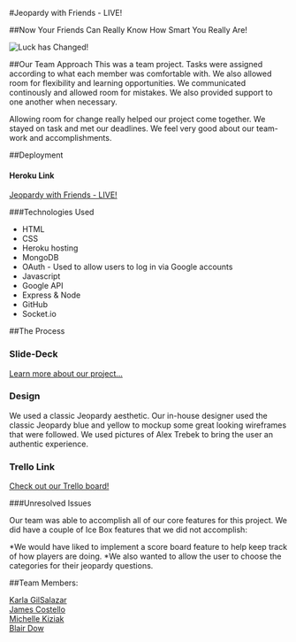 #Jeopardy with Friends - LIVE!

##Now Your Friends Can Really Know      How Smart You Really Are!

![Luck has Changed!](../images/readme.jpg)

##Our Team Approach
This was a team project. Tasks were assigned according to what each member was comfortable with. We also allowed room for flexibility and learning opportunities. We communicated continously and allowed room for mistakes. We also provided support to one another when necessary. 

Allowing room for change really helped our project come together. We stayed on task and met our deadlines. We feel very good about our team-work and accomplishments.


##Deployment

#### Heroku Link 


[Jeopardy with Friends - LIVE!](vast-citadel-23192.herokuapp.com)



###Technologies Used
* HTML
* CSS
* Heroku hosting
* MongoDB
* OAuth - Used to allow users to log in via Google accounts
* Javascript
* Google API
* Express & Node
* GitHub
* Socket.io 



##The Process

### Slide-Deck 

[Learn more about our project...](https://docs.google.com/presentation/d/1GfJKvEB1HDzsa3qXT_ceGQPwEn9gO0JQYY6jBtbI_MU/edit?usp=sharing)


### Design
We used a classic Jeopardy aesthetic. Our in-house designer used the classic Jeopardy blue and yellow to mockup some great looking wireframes that were followed. We used pictures of Alex Trebek to bring the user an authentic experience. 

### Trello Link



[Check out our Trello board!](https://trello.com/b/NpQVg4ax/jeopardy-w-friends)





###Unresolved Issues

Our team was able to accomplish all of our core features for this project. 
We did have a couple of Ice Box features that we did not accomplish:

*We would have liked to implement a score board feature to help keep track of how players are doing.
*We also wanted to allow the user to choose the categories for their jeopardy questions. 


##Team Members: 

[Karla GilSalazar](https://github.com/karla001)  
[James Costello](https://github.com/Benny-Profane)  
[Michelle Kiziak](https://github.com/lkiziak)  
[Blair Dow](https://github.com/blairdow)  



